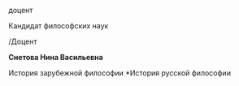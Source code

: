 доцент

Кандидат философских наук

/Доцент

**Снетова Нина Васильевна**

История зарубежной философии
	*История русской философии